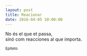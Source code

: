 ```yaml
---
layout: post
title: Reacionar
date: 2016-04-05 10:00:00
---
```


No és el que et passa,<br />
sinó com reacciones al que importa.<br />

<small>Epíteto</small>

